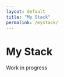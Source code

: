 ```yaml
---
layout: default
title: "My Stack"
permalink: /mystack/
---
```

<h1>My Stack</h1>
<p>Work in progress</p>
